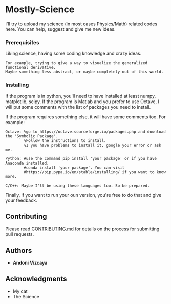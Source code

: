 # Mostly-Science
I'll try to upload my science (in most cases Physics/Math) related codes here. You can help, suggest and give me new ideas.

### Prerequisites

Liking science, having some coding knowledge and crazy ideas.

```
For example, trying to give a way to visualize the generalized functional derivative.
Maybe something less abstract, or maybe completely out of this world.
```

### Installing

If the program is in python, you'll need to have installed at least numpy, matplotlib, scipy. If the program is Matlab and you prefer to use Octave,
I will put some comments with the list of packages you need to install.

If the program requires something else, it will have some comments too. For example:

```
Octave: %go to https://octave.sourceforge.io/packages.php and download the 'Symbolic Package'.
        %Follow the instructions to install.
        %I you have problems to install it, google your error or ask me.
```

```
Python: #use the command pip install 'your package' or if you have Anaconda installed, 
        #conda install 'your package'. You can visit 
        #https://pip.pypa.io/en/stable/installing/ if you want to know more.
```

```
C/C++: Maybe I'll be using these languages too. So be prepared.
```
Finally, if you want to run your oun version, you're free to do that and give your feedback.

## Contributing

Please read [CONTRIBUTING.md](https://github.com/andonivizcaya/Mostly-Science/pulls) for details on the process for submitting pull requests.

## Authors

* **Andoni Vizcaya** 

## Acknowledgments

* My cat
* The Science
